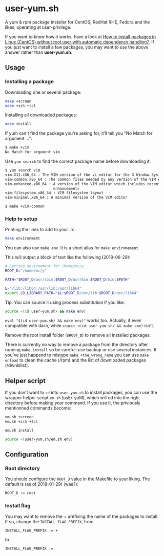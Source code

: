 # user-yum.sh

A yum &amp; rpm package installer for CentOS, RedHat RHE, Fedora and the likes, operating at user-privilege.

If you want to know how it works, have a look at [How to install packages in Linux (CentOS) without root user with automatic dependency handling?](https://stackoverflow.com/a/52567731/2514354). If you just want to install a few packages, you may want to use the above answer rather than **user-yum.sh**.

## Usage

### Installing a package

Downloading one or several package:

```sh
make +screen
make +zsh +tcl
```

Installing all downloaded packages:

```sh
make install
```

If yum can't find the package you're asking for, it'll tell you "No Match for argument ...":

```sh
$ make +vim
No Match for argument vim

```

Use `yum search` to find the correct package name before downloading it:

```sh
$ yum search vim
vim-X11.x86_64 : The VIM version of the vi editor for the X Window System
vim-common.x86_64 : The common files needed by any version of the VIM editor
vim-enhanced.x86_64 : A version of the VIM editor which includes recent
                    : enhancements
vim-filesystem.x86_64 : VIM filesystem layout
vim-minimal.x86_64 : A minimal version of the VIM editor

$ make +vim-common


```

### Help to setup

Printing the lines to add to your .rc:

```sh
make environment
```

You can also use `make env`. It is a short alias for `make environement`.

This will output a block of text like the following (2018-09-29):

```sh
# Setting environment for /home/mc/y
ROOT_D="/home/mc/y"

PATH="$ROOT_D/usr/sbin:$ROOT_D/usr/bin:$ROOT_D/bin:$PATH"

L="/lib:/lib64:/usr/lib:/usr/lib64"
export LD_LIBRARY_PATH="$L:$ROOT_D/usr/lib:$ROOT_D/usr/lib64"
```

Tip: You can source it using process substitution if you like:

```sh
source <(cd user-yum.sh/ && make env)
```

`eval "$(cd user-yum.sh/ && make env)"` works too. Actually, it even compatible with
dash, while `source <(cd user-yum.sh/ && make env)` isn't.

Remove the root install folder (`$ROOT_D`) to remove all installed packages.

There is currently no way to remove a package from the directory after running
`make install` so be careful: use backup or use several instances. If you've
just happend to mistype `make +the_wrong_name` you can use `make unload` to
clean the cache (/rpm) and the list of downloaded packages (/dwnldlist).

## Helper script

If you don't want to `cd` into `user-yum.sh` to install packages, you can use the
wrapper helper script `em.sh` (usEr-yuM), which will cd into the right directory
before making your command. If you use it, the priviously mentionned commands become:

```sh
em.sh +screen
em.sh +zsh +tcl
```

```sh
em.sh install
```

```sh
source <(user-yum.sh/em.sh env)
```

## Configuration

### Root directory

You should configure the `ROOT_D` value in the Makefile to your liking. The
default is (as of 2019-01-29) (was?):

```sh
ROOT_D := root
```

### Install flag

You may want to remove the + prefixing the name of the packages to install. If
so, change the `INSTALL_FLAG_PREFIX`, from

```sh
INSTALL_FLAG_PREFIX := +
```

to

```sh
INSTALL_FLAG_PREFIX :=
```
